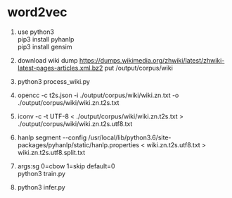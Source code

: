 # word2vec


1. use python3<br>
   pip3 install pyhanlp<br>
   pip3 install gensim<br>
   
2. download wiki dump https://dumps.wikimedia.org/zhwiki/latest/zhwiki-latest-pages-articles.xml.bz2 put /output/corpus/wiki

3. python3 process_wiki.py

4. opencc -c t2s.json -i ./output/corpus/wiki/wiki.zn.txt -o ./output/corpus/wiki/wiki.zn.t2s.txt

5. iconv -c -t UTF-8 < ./output/corpus/wiki/wiki.zn.t2s.txt > ./output/corpus/wiki/wiki.zn.t2s.utf8.txt

6. hanlp segment  --config /usr/local/lib/python3.6/site-packages/pyhanlp/static/hanlp.properties   < wiki.zn.t2s.utf8.txt > wiki.zn.t2s.utf8.split.txt

7. args:sg 0=cbow 1=skip default=0<br>
   python3 train.py<br>

8. python3 infer.py




